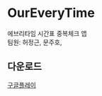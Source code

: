 # OurEveryTime
에브리타임 시간표 중복체크 앱  
팀원: 허정근, 문주호, 


## 다운로드
[구글플레이](https://play.google.com/store/apps/details?id=com.hactory.gjek1.oureverytimetable&hl=ko)
